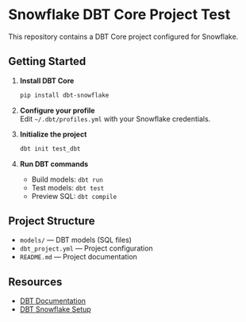 # Snowflake DBT Core Project Test

This repository contains a DBT Core project configured for Snowflake.

## Getting Started

1. **Install DBT Core**  
    ```bash
    pip install dbt-snowflake
    ```

2. **Configure your profile**  
    Edit `~/.dbt/profiles.yml` with your Snowflake credentials.

3. **Initialize the project**  
    ```bash
    dbt init test_dbt
    ```

4. **Run DBT commands**  
    - Build models: `dbt run`
    - Test models: `dbt test`
    - Preview SQL: `dbt compile`

## Project Structure

- `models/` — DBT models (SQL files)
- `dbt_project.yml` — Project configuration
- `README.md` — Project documentation

## Resources

- [DBT Documentation](https://docs.getdbt.com/docs/introduction)
- [DBT Snowflake Setup](https://docs.getdbt.com/docs/available-adapters/snowflake)

